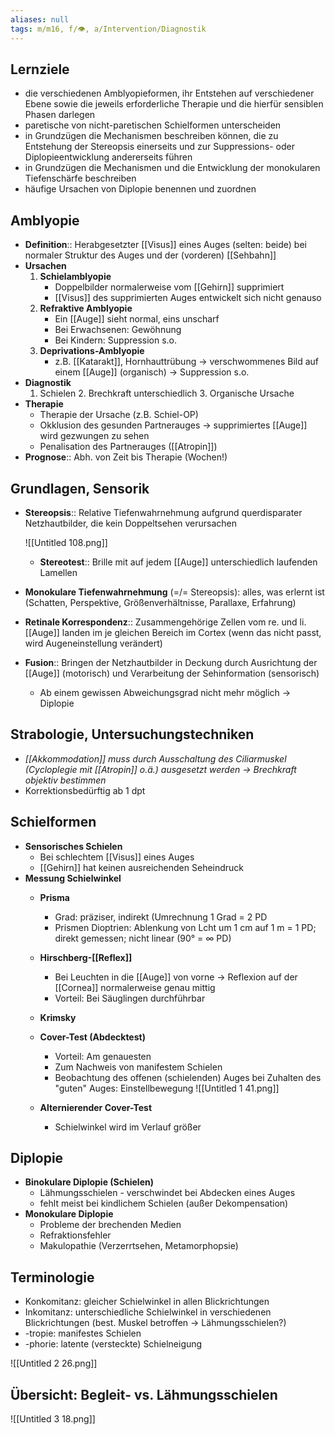 ```yaml
---
aliases: null
tags: m/m16, f/👁️, a/Intervention/Diagnostik
---
```


## Lernziele

- die verschiedenen Amblyopieformen, ihr Entstehen auf verschiedener Ebene sowie die jeweils erforderliche Therapie und die hierfür sensiblen Phasen darlegen
- paretische von nicht-paretischen Schielformen unterscheiden
- in Grundzügen die Mechanismen beschreiben können, die zu Entstehung der Stereopsis einerseits und zur Suppressions- oder Diplopieentwicklung andererseits führen
- in Grundzügen die Mechanismen und die Entwicklung der monokularen Tiefenschärfe beschreiben
- häufige Ursachen von Diplopie benennen und zuordnen

## Amblyopie

- **Definition**:: Herabgesetzter [[Visus]] eines Auges (selten: beide) bei normaler Struktur des Auges und der (vorderen) [[Sehbahn]]
- **Ursachen**
    1. **Schielamblyopie**
        - Doppelbilder normalerweise vom [[Gehirn]] supprimiert
        - [[Visus]] des supprimierten Auges entwickelt sich nicht genauso
    2. **Refraktive Amblyopie**
        - Ein [[Auge]] sieht normal, eins unscharf
        - Bei Erwachsenen: Gewöhnung
        - Bei Kindern: Suppression s.o.
    3. **Deprivations-Amblyopie**
        - z.B. [[Katarakt]], Hornhauttrübung → verschwommenes Bild auf einem [[Auge]] (organisch) → Suppression s.o.
- **Diagnostik**
    1. Schielen    2. Brechkraft unterschiedlich    3. Organische Ursache
- **Therapie**
    - Therapie der Ursache (z.B. Schiel-OP)
    - Okklusion des gesunden Partnerauges → supprimiertes [[Auge]] wird gezwungen zu sehen
    - Penalisation des Partnerauges ([[Atropin]])
- **Prognose**:: Abh. von Zeit bis Therapie (Wochen!)

## Grundlagen, Sensorik

- **Stereopsis**:: Relative Tiefenwahrnehmung aufgrund querdisparater Netzhautbilder, die kein Doppeltsehen verursachen

    ![[Untitled 108.png]]

    - **Stereotest**:: Brille mit auf jedem [[Auge]] unterschiedlich laufenden Lamellen
- **Monokulare Tiefenwahrnehmung** (=/= Stereopsis): alles, was erlernt ist (Schatten, Perspektive, Größenverhältnisse, Parallaxe, Erfahrung)
- **Retinale Korrespondenz**:: Zusammengehörige Zellen vom re. und li. [[Auge]] landen im je gleichen Bereich im Cortex (wenn das nicht passt, wird Augeneinstellung verändert)
- **Fusion**:: Bringen der Netzhautbilder in Deckung durch Ausrichtung der [[Auge]] (motorisch) und Verarbeitung der Sehinformation (sensorisch)
    - Ab einem gewissen Abweichungsgrad nicht mehr möglich → Diplopie

## Strabologie, Untersuchungstechniken

- *[[Akkommodation]] muss durch Ausschaltung des Ciliarmuskel (Cycloplegie mit [[Atropin]] o.ä.) ausgesetzt werden → Brechkraft objektiv bestimmen*
- Korrektionsbedürftig ab 1 dpt

## Schielformen

- **Sensorisches Schielen**
    - Bei schlechtem [[Visus]] eines Auges
    - [[Gehirn]] hat keinen ausreichenden Seheindruck
- **Messung Schielwinkel**
    - **Prisma**
        - Grad: präziser, indirekt (Umrechnung 1 Grad = 2 PD
        - Prismen Dioptrien: Ablenkung von Lcht um 1 cm auf 1 m = 1 PD; direkt gemessen; nicht linear (90° = ∞ PD)
    - **Hirschberg-[[Reflex]]**
        - Bei Leuchten in die [[Auge]] von vorne → Reflexion auf der [[Cornea]] normalerweise genau mittig
        - Vorteil: Bei Säuglingen durchführbar
    - **Krimsky**
    - **Cover-Test (Abdecktest)**
        - Vorteil: Am genauesten
        - Zum Nachweis von manifestem Schielen
        - Beobachtung des offenen (schielenden) Auges bei Zuhalten des "guten" Auges: Einstellbewegung
        ![[Untitled 1 41.png]]

    - **Alternierender Cover-Test**
        - Schielwinkel wird im Verlauf größer

## Diplopie

- **Binokulare Diplopie (Schielen)**
    - Lähmungsschielen    - verschwindet bei Abdecken eines Auges
    - fehlt meist bei kindlichem Schielen (außer Dekompensation)
- **Monokulare Diplopie**
    - Probleme der brechenden Medien
    - Refraktionsfehler
    - Makulopathie (Verzerrtsehen, Metamorphopsie)

## Terminologie

- Konkomitanz: gleicher Schielwinkel in allen Blickrichtungen
- Inkomitanz: unterschiedliche Schielwinkel in verschiedenen Blickrichtungen (best. Muskel betroffen → Lähmungsschielen?)
- -tropie: manifestes Schielen
- -phorie: latente (versteckte) Schielneigung

![[Untitled 2 26.png]]

## Übersicht: Begleit- vs. Lähmungsschielen

![[Untitled 3 18.png]]

